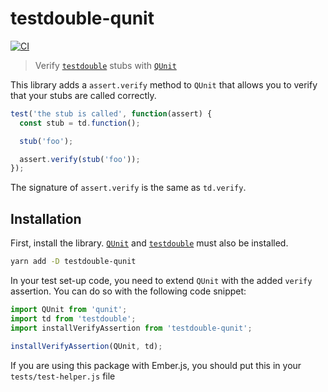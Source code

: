 # testdouble-qunit

[![CI](https://github.com/alexlafroscia/testdouble-qunit/workflows/CI/badge.svg)](https://github.com/alexlafroscia/testdouble-qunit/actions?query=workflow%3ACI)

> Verify [`testdouble`][testdouble] stubs with [`QUnit`][qunit]

This library adds a `assert.verify` method to `QUnit` that allows you to verify that your stubs are called correctly.

```javascript
test('the stub is called', function(assert) {
  const stub = td.function();

  stub('foo');

  assert.verify(stub('foo'));
});
```

The signature of `assert.verify` is the same as `td.verify`.

## Installation

First, install the library. [`QUnit`][qunit] and [`testdouble`][testdouble] must also be installed.

```bash
yarn add -D testdouble-qunit
```

In your test set-up code, you need to extend `QUnit` with the added `verify` assertion. You can do so with the following code snippet:

```javascript
import QUnit from 'qunit';
import td from 'testdouble';
import installVerifyAssertion from 'testdouble-qunit';

installVerifyAssertion(QUnit, td);
```

If you are using this package with Ember.js, you should put this in your `tests/test-helper.js` file

[testdouble]: https://github.com/testdouble/testdouble.js/
[qunit]: https://qunitjs.com

